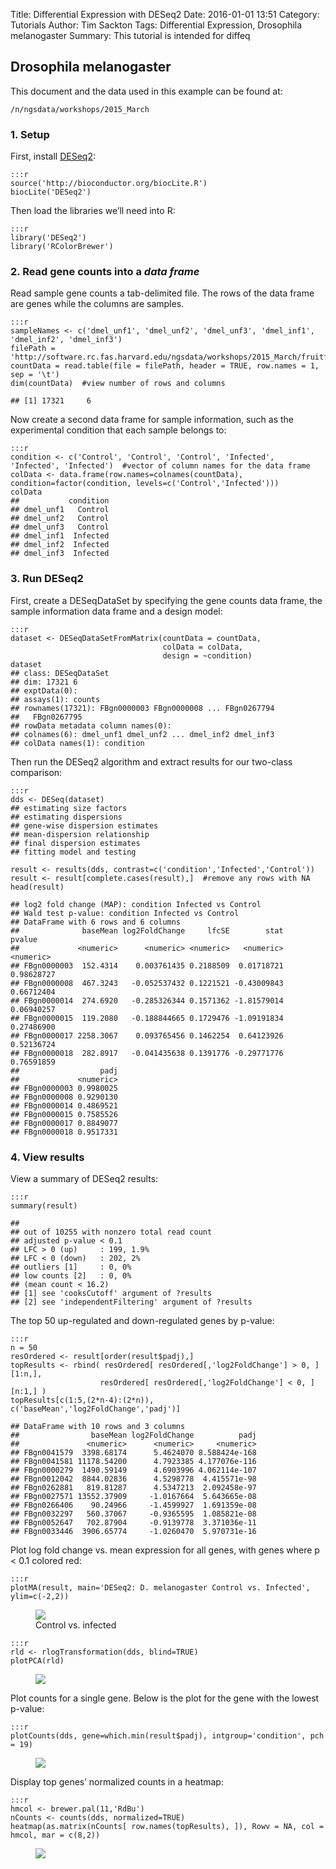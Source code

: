 Title: Differential Expression with DESeq2
Date: 2016-01-01 13:51
Category: Tutorials
Author: Tim Sackton
Tags: Differential Expression, Drosophila melanogaster
Summary: This tutorial is intended for diffeq

## Drosophila melanogaster

This document and the data used in this example can be found at:

`/n/ngsdata/workshops/2015_March`


### 1. Setup

First, install [DESeq2](http://bioconductor.org/packages/release/bioc/html/DESeq2.html):

    :::r
    source('http://bioconductor.org/biocLite.R')
    biocLite('DESeq2')

Then load the libraries we’ll need into R:

    :::r
    library('DESeq2')
    library('RColorBrewer')


### 2. Read gene counts into a _data frame_

Read sample gene counts a tab-delimited file. The rows of the data frame are genes while the columns are samples.

    :::r
    sampleNames <- c('dmel_unf1', 'dmel_unf2', 'dmel_unf3', 'dmel_inf1', 'dmel_inf2', 'dmel_inf3')
    filePath = 'http://software.rc.fas.harvard.edu/ngsdata/workshops/2015_March/fruitfly.gene_counts.allsamples.tsv'
    countData = read.table(file = filePath, header = TRUE, row.names = 1, sep = '\t')
    dim(countData)  #view number of rows and columns

    ## [1] 17321     6

Now create a second data frame for sample information, such as the experimental condition that each sample belongs to:

    :::r
    condition <- c('Control', 'Control', 'Control', 'Infected', 'Infected', 'Infected')  #vector of column names for the data frame
    colData <- data.frame(row.names=colnames(countData), condition=factor(condition, levels=c('Control','Infected')))
    colData
    ##           condition
    ## dmel_unf1   Control
    ## dmel_unf2   Control
    ## dmel_unf3   Control
    ## dmel_inf1  Infected
    ## dmel_inf2  Infected
    ## dmel_inf3  Infected


### 3. Run DESeq2

First, create a DESeqDataSet by specifying the gene counts data frame, the sample information data frame and a design model:

    :::r
    dataset <- DESeqDataSetFromMatrix(countData = countData,
                                      colData = colData,
                                      design = ~condition)
    dataset
    ## class: DESeqDataSet 
    ## dim: 17321 6 
    ## exptData(0):
    ## assays(1): counts
    ## rownames(17321): FBgn0000003 FBgn0000008 ... FBgn0267794
    ##   FBgn0267795
    ## rowData metadata column names(0):
    ## colnames(6): dmel_unf1 dmel_unf2 ... dmel_inf2 dmel_inf3
    ## colData names(1): condition

Then run the DESeq2 algorithm and extract results for our two-class comparison:

    :::r
    dds <- DESeq(dataset)
    ## estimating size factors
    ## estimating dispersions
    ## gene-wise dispersion estimates
    ## mean-dispersion relationship
    ## final dispersion estimates
    ## fitting model and testing

    result <- results(dds, contrast=c('condition','Infected','Control'))
    result <- result[complete.cases(result),]  #remove any rows with NA
    head(result)

    ## log2 fold change (MAP): condition Infected vs Control 
    ## Wald test p-value: condition Infected vs Control 
    ## DataFrame with 6 rows and 6 columns
    ##              baseMean log2FoldChange     lfcSE        stat     pvalue
    ##             <numeric>      <numeric> <numeric>   <numeric>  <numeric>
    ## FBgn0000003  152.4314    0.003761435 0.2188509  0.01718721 0.98628727
    ## FBgn0000008  467.3243   -0.052537432 0.1221521 -0.43009843 0.66712404
    ## FBgn0000014  274.6920   -0.285326344 0.1571362 -1.81579014 0.06940257
    ## FBgn0000015  119.2080   -0.188844665 0.1729476 -1.09191834 0.27486900
    ## FBgn0000017 2258.3067    0.093765456 0.1462254  0.64123926 0.52136724
    ## FBgn0000018  282.8917   -0.041435638 0.1391776 -0.29771776 0.76591859
    ##                  padj
    ##             <numeric>
    ## FBgn0000003 0.9980025
    ## FBgn0000008 0.9290130
    ## FBgn0000014 0.4869521
    ## FBgn0000015 0.7585526
    ## FBgn0000017 0.8849077
    ## FBgn0000018 0.9517331


### 4. View results

View a summary of DESeq2 results:

    :::r
    summary(result) 

    ## 
    ## out of 10255 with nonzero total read count
    ## adjusted p-value < 0.1
    ## LFC > 0 (up)     : 199, 1.9% 
    ## LFC < 0 (down)   : 202, 2% 
    ## outliers [1]     : 0, 0% 
    ## low counts [2]   : 0, 0% 
    ## (mean count < 16.2)
    ## [1] see 'cooksCutoff' argument of ?results
    ## [2] see 'independentFiltering' argument of ?results

The top 50 up-regulated and down-regulated genes by p-value:

    :::r
    n = 50
    resOrdered <- result[order(result$padj),]
    topResults <- rbind( resOrdered[ resOrdered[,'log2FoldChange'] > 0, ][1:n,], 
                        resOrdered[ resOrdered[,'log2FoldChange'] < 0, ][n:1,] )
    topResults[c(1:5,(2*n-4):(2*n)), c('baseMean','log2FoldChange','padj')]

    ## DataFrame with 10 rows and 3 columns
    ##                baseMean log2FoldChange          padj
    ##               <numeric>      <numeric>     <numeric>
    ## FBgn0041579  3398.68174      5.4624070 8.588424e-168
    ## FBgn0041581 11178.54200      4.7923385 4.177076e-116
    ## FBgn0000279  1490.59149      4.6903996 4.062114e-107
    ## FBgn0012042  8844.02836      4.5298778  4.415571e-98
    ## FBgn0262881   819.81287      4.5347213  2.092458e-97
    ## FBgn0027571 13552.37909     -1.0167664  5.643665e-08
    ## FBgn0266406    90.24966     -1.4599927  1.691359e-08
    ## FBgn0032297   560.37067     -0.9365595  1.085821e-08
    ## FBgn0052647   702.87904     -0.9139778  3.371036e-11
    ## FBgn0033446  3906.65774     -1.0260470  5.970731e-16

Plot log fold change vs. mean expression for all genes, with genes where p < 0.1 colored red:

    :::r
    plotMA(result, main='DESeq2: D. melanogaster Control vs. Infected', ylim=c(-2,2))

<figure>
	<a class="img" href="/images/d-melanogaster-control-vs-infected.png">
    		<img class="img-responsive" src="/images/d-melanogaster-control-vs-infected.png"></img>
	</a>
    <figcaption>Control vs. infected</figcaption>
</figure>


    :::r
    rld <- rlogTransformation(dds, blind=TRUE)
    plotPCA(rld)

<figure>
	<a class="img" href="/images/deseq2-pca-plot.png">
    		<img class="img-responsive" src="/images/deseq2-pca-plot.png"></img>
	</a>
    <figcaption></figcaption>
</figure>


Plot counts for a single gene. Below is the plot for the gene with the lowest p-value:

    :::r
    plotCounts(dds, gene=which.min(result$padj), intgroup='condition', pch = 19)

<figure>
	<a class="img" href="/images/deseq2-plotcounts.png">
    		<img class="img-responsive" src="/images/deseq2-plotcounts.png"></img>
	</a>
    <figcaption></figcaption>
</figure>



Display top genes’ normalized counts in a heatmap:

    :::r
    hmcol <- brewer.pal(11,'RdBu')
    nCounts <- counts(dds, normalized=TRUE)
    heatmap(as.matrix(nCounts[ row.names(topResults), ]), Rowv = NA, col = hmcol, mar = c(8,2))

<figure>
	<a class="img" href="/images/deseq2-heatmap.png">
    		<img class="img-responsive" src="/images/deseq2-heatmap.png"></img>
	</a>
    <figcaption></figcaption>
</figure>




